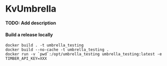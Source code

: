 # KvUmbrella

**TODO: Add description**

#### Build a release locally

    docker build . -t umbrella_testing
    docker build --no-cache -t umbrella_testing .
    docker run -v `pwd`:/opt/umbrella_testing umbrella_testing:latest -e TIMBER_API_KEY=XXX
